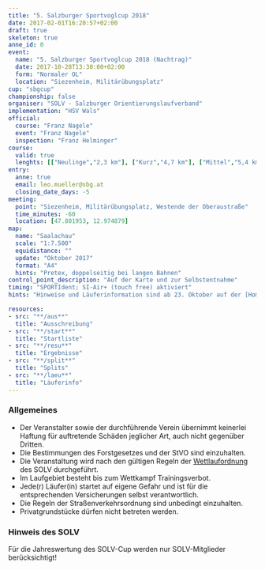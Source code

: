 ```yaml
---
title: "5. Salzburger Sportvoglcup 2018"
date: 2017-02-01T16:20:57+02:00
draft: true
skeleton: true
anne_id: 0
event:
  name: "5. Salzburger Sportvoglcup 2018 (Nachtrag)"
  date: 2017-10-28T13:30:00+02:00
  form: "Normaler OL"
  location: "Siezenheim, Militärübungsplatz"
cup: "sbgcup"
championship: false
organiser: "SOLV - Salzburger Orientierungslaufverband"
implementation: "HSV Wals" 
official:
  course: "Franz Nagele"
  event: "Franz Nagele"
  inspection: "Franz Helminger"
course:
  valid: true
  lenghts: [["Neulinge","2,3 km"], ["Kurz","4,7 km"], ["Mittel","5,4 km"], ["Lang","7,5 km"]]
entry:
  anne: true
  email: leo.mueller@sbg.at
  closing_date_days: -5
meeting:
  point: "Siezenheim, Militärübungsplatz, Westende der Oberaustraße"
  time_minutes: -60
  location: [47.801953, 12.974879]
map:
  name: "Saalachau"
  scale: "1:7.500"
  equidistance: ""
  update: "Oktober 2017"
  format: "A4"
  hints: "Pretex, doppelseitig bei langen Bahnen"
control_point_description: "Auf der Karte und zur Selbstentnahme"
timing: "SPORTIdent; SI-Air+ (touch free) aktiviert"
hints: "Hinweise und Läuferinformation sind ab 23. Oktober auf der [Homepage des HSV Wals](http://www.orientierungslauf-wals.at), auf der Website des [SOLV](http://www.ol-sbg.at) und ANNE ersichtlich"

resources:
- src: "**/aus**"
  title: "Ausschreibung"
- src: "**/start**"
  title: "Startliste"
- src: "**/resu**"
  title: "Ergebnisse"
- src: "**/split**"
  title: "Splits"
- src: "**/laeu**"
  title: "Läuferinfo"
---
```


### Allgemeines

- Der Veranstalter sowie der durchführende Verein übernimmt keinerlei Haftung für auftretende Schäden jeglicher Art, auch nicht gegenüber Dritten.
- Die Bestimmungen des Forstgesetzes und der StVO sind einzuhalten.
- Die Veranstaltung wird nach den gültigen Regeln der [Wettlaufordnung](../../Wettlaufordnung) des SOLV durchgeführt.
- Im Laufgebiet besteht bis zum Wettkampf Trainingsverbot.
- Jede(r) Läufer(in) startet auf eigene Gefahr und ist für die entsprechenden Versicherungen selbst verantwortlich.
- Die Regeln der Straßenverkehrsordnung sind unbedingt einzuhalten.
- Privatgrundstücke dürfen nicht betreten werden.

### Hinweis des SOLV
Für die Jahreswertung des SOLV-Cup werden nur SOLV-Mitglieder berücksichtigt!